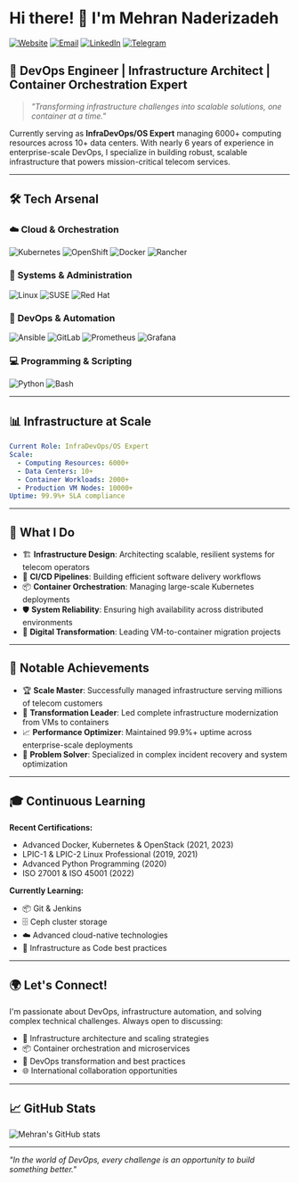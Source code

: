 # Hi there! 👋 I'm Mehran Naderizadeh

[![Website](https://img.shields.io/badge/Website-m3hr4n.com-blue?style=flat-square&logo=google-chrome)](https://m3hr4n.com)
[![Email](https://img.shields.io/badge/Email-mehran.n1995@gmail.com-red?style=flat-square&logo=gmail)](mailto:mehran.n1995@gmail.com)
[![LinkedIn](https://img.shields.io/badge/LinkedIn-Mehran%20Naderizadeh-0077B5?style=flat-square&logo=linkedin)](https://linkedin.com/in/m3hr4nn)
[![Telegram](https://img.shields.io/badge/Telegram-@m3hr4nn-2CA5E0?style=flat-square&logo=telegram)](https://t.me/m3hr4nn)

## 🚀 DevOps Engineer | Infrastructure Architect | Container Orchestration Expert

> *"Transforming infrastructure challenges into scalable solutions, one container at a time."*

Currently serving as **InfraDevOps/OS Expert**  managing 6000+ computing resources across 10+ data centers. With nearly 6 years of experience in enterprise-scale DevOps, I specialize in building robust, scalable infrastructure that powers mission-critical telecom services.

---

## 🛠️ Tech Arsenal

### ☁️ **Cloud & Orchestration**
![Kubernetes](https://img.shields.io/badge/Kubernetes-326CE5?style=for-the-badge&logo=kubernetes&logoColor=white)
![OpenShift](https://img.shields.io/badge/OpenShift-EE0000?style=for-the-badge&logo=red-hat-open-shift&logoColor=white)
![Docker](https://img.shields.io/badge/Docker-2496ED?style=for-the-badge&logo=docker&logoColor=white)
![Rancher](https://img.shields.io/badge/Rancher-0075A8?style=for-the-badge&logo=rancher&logoColor=white)

### 🐧 **Systems & Administration**
![Linux](https://img.shields.io/badge/Linux-FCC624?style=for-the-badge&logo=linux&logoColor=black)
![SUSE](https://img.shields.io/badge/SUSE-0C322C?style=for-the-badge&logo=suse&logoColor=white)
![Red Hat](https://img.shields.io/badge/Red%20Hat-EE0000?style=for-the-badge&logo=redhat&logoColor=white)

### 🔧 **DevOps & Automation**
![Ansible](https://img.shields.io/badge/Ansible-EE0000?style=for-the-badge&logo=ansible&logoColor=white)
![GitLab](https://img.shields.io/badge/GitLab-FC6D26?style=for-the-badge&logo=gitlab&logoColor=white)
![Prometheus](https://img.shields.io/badge/Prometheus-E6522C?style=for-the-badge&logo=prometheus&logoColor=white)
![Grafana](https://img.shields.io/badge/Grafana-F46800?style=for-the-badge&logo=grafana&logoColor=white)

### 💻 **Programming & Scripting**
![Python](https://img.shields.io/badge/Python-3776AB?style=for-the-badge&logo=python&logoColor=white)
![Bash](https://img.shields.io/badge/Bash-4EAA25?style=for-the-badge&logo=gnu-bash&logoColor=white)

---

## 📊 Infrastructure at Scale

```yaml
Current Role: InfraDevOps/OS Expert
Scale:
  - Computing Resources: 6000+
  - Data Centers: 10+
  - Container Workloads: 2000+
  - Production VM Nodes: 10000+
Uptime: 99.9%+ SLA compliance
```

---

## 🎯 What I Do

- 🏗️ **Infrastructure Design**: Architecting scalable, resilient systems for telecom operators
- 🔄 **CI/CD Pipelines**: Building efficient software delivery workflows
- 📦 **Container Orchestration**: Managing large-scale Kubernetes deployments
- 🛡️ **System Reliability**: Ensuring high availability across distributed environments
- 🚀 **Digital Transformation**: Leading VM-to-container migration projects

---

## 🌟 Notable Achievements

- 🏆 **Scale Master**: Successfully managed infrastructure serving millions of telecom customers
- 🚀 **Transformation Leader**: Led complete infrastructure modernization from VMs to containers
- 📈 **Performance Optimizer**: Maintained 99.9%+ uptime across enterprise-scale deployments
- 🔧 **Problem Solver**: Specialized in complex incident recovery and system optimization

---

## 🎓 Continuous Learning

**Recent Certifications:**
- Advanced Docker, Kubernetes & OpenStack (2021, 2023)
- LPIC-1 & LPIC-2 Linux Professional (2019, 2021)
- Advanced Python Programming (2020)
- ISO 27001 & ISO 45001 (2022)

**Currently Learning:**
- 📦 Git & Jenkins
- 🗄️ Ceph cluster storage
- ☁️ Advanced cloud-native technologies
- 🤖 Infrastructure as Code best practices


---

## 🌍 Let's Connect!

I'm passionate about DevOps, infrastructure automation, and solving complex technical challenges. Always open to discussing:

- 🔧 Infrastructure architecture and scaling strategies
- 📦 Container orchestration and microservices
- 🚀 DevOps transformation and best practices
- 🌐 International collaboration opportunities

---

## 📈 GitHub Stats

![Mehran's GitHub stats](https://github-readme-stats.vercel.app/api?username=m3hr4nn&show_icons=true&theme=radical)

---

*"In the world of DevOps, every challenge is an opportunity to build something better."*
